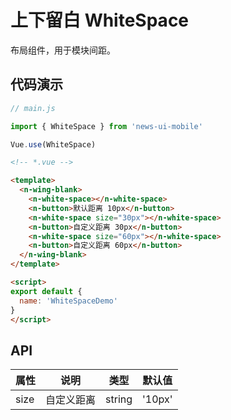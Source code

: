 # 上下留白 WhiteSpace

布局组件，用于模块间距。

## 代码演示
```javascript
// main.js

import { WhiteSpace } from 'news-ui-mobile'

Vue.use(WhiteSpace)
```

```html
<!-- *.vue -->

<template>
  <n-wing-blank>
    <n-white-space></n-white-space>
    <n-button>默认距离 10px</n-button>
    <n-white-space size="30px"></n-white-space>
    <n-button>自定义距离 30px</n-button>
    <n-white-space size="60px"></n-white-space>
    <n-button>自定义距离 60px</n-button>
  </n-wing-blank>
</template>

<script>
export default {
  name: 'WhiteSpaceDemo'
}
</script>

```

## API

| 属性 | 说明 | 类型 | 默认值 |
| --- | --- | --- | --- |
| size | 自定义距离 | string | '10px' |
